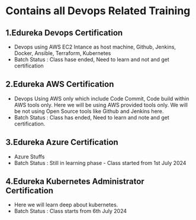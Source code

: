 # Contains all Devops Related Training

## 1.Edureka Devops Certification
* Devops using AWS EC2 Intance as host machine, Github, Jenkins, Docker, Ansible, Terraform, Kubernetes
* Batch Status : Class hase ended, Need to learn and not and get certification

## 2.Edureka AWS Certification
* Devops Using AWS only which include Code Commit, Code build within AWS tools only. Here we will be using AWS provided tools only. We will be not using Open Source tools like Github and Jenkins here.
* Batch Status : Class has ended, Need to learn and note and get certification.

## 3.Edureka Azure Certification
* Azure Stuffs
* Batch Status : Still in learning phase - Class started from 1st July 2024

## 4.Edureka Kubernetes Administrator Certification
* Here we will learn deep about kubernetes.
* Batch Status : Class starts from 6th July 2024
